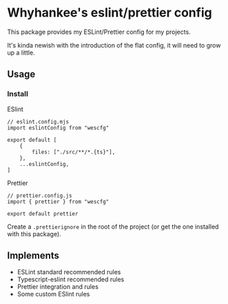 # Whyhankee's eslint/prettier config

This package provides my ESLint/Prettier config for my projects.

It's kinda newish with the introduction of the flat config, it will need to grow up a little.

## Usage

### Install

ESlint

```JS
// eslint.config.mjs
import eslintConfig from "wescfg"

export default [
	{
		files: ["./src/**/*.{ts}"],
	},
	...eslintConfig,
]
```

Prettier

```JS
// prettier.config.js
import { prettier } from "wescfg"

export default prettier
```

Create a `.prettierignore` in the root of the project (or get the one installed with this package).

## Implements

- ESLint standard recommended rules
- Typescript-eslint recommended rules
- Prettier integration and rules
- Some custom ESlint rules

